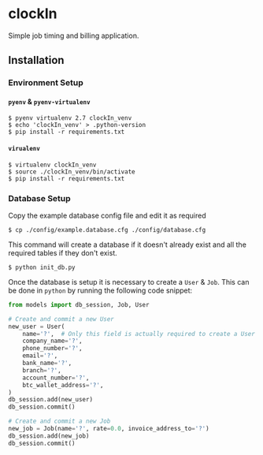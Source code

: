clockIn
=======

Simple job timing and billing application.

## Installation

### Environment Setup
#### `pyenv` & `pyenv-virtualenv`
```
$ pyenv virtualenv 2.7 clockIn_venv
$ echo 'clockIn_venv' > .python-version
$ pip install -r requirements.txt
```

#### `virualenv`
```
$ virtualenv clockIn_venv
$ source ./clockIn_venv/bin/activate
$ pip install -r requirements.txt
```


### Database Setup
Copy the example database config file and edit it as required
```
$ cp ./config/example.database.cfg ./config/database.cfg
```

This command will create a database if it doesn't already exist and
all the required tables if they don't exist.
```
$ python init_db.py
```

Once the database is setup it is necessary to create a `User` & `Job`.
This can be done in `python` by running the following code snippet:
```python
from models import db_session, Job, User

# Create and commit a new User
new_user = User(
    name='?',  # Only this field is actually required to create a User
    company_name='?',
    phone_number='?',
    email='?',
    bank_name='?',
    branch='?',
    account_number='?',
    btc_wallet_address='?',
)
db_session.add(new_user)
db_session.commit()

# Create and commit a new Job
new_job = Job(name='?', rate=0.0, invoice_address_to='?')
db_session.add(new_job)
db_session.commit()
```
